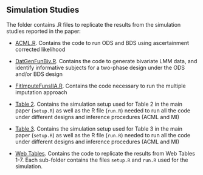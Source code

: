 ## Simulation Studies

The folder contains .R files to replicate the results from the simulation studies reported in the paper:

* [ACML.R](https://github.com/ChiaraDG/MultivariateODS_LMM/blob/main/Simulation%20Studies/ACML.R). Contains the code to run ODS and BDS using ascertainment corrected likelihood

* [DatGenFunBiv.R](https://github.com/ChiaraDG/MultivariateODS_LMM/blob/main/Simulation%20Studies/DatGenFunBiv.R). Contains the code to generate bivariate LMM data, and identify informative subjects for a two-phase design under the ODS and/or BDS design

* [FitImputeFunsIIA.R](https://github.com/ChiaraDG/MultivariateODS_LMM/blob/main/Simulation%20Studies/FitImputeFunsIIA.R). Contains the code necessary to run the multiple imputation approach

* [Table 2](https://github.com/ChiaraDG/MultivariateODS_LMM/tree/main/Simulation%20Studies/Table%202). Contains the simulation setup used for Table 2 in the main paper (`setup.R`) as well as the R file (`run.R`) needed to run all the code under different designs and inference procedures (ACML and MI)

* [Table 3](https://github.com/ChiaraDG/MultivariateODS_LMM/tree/main/Simulation%20Studies/Table%203). Contains the simulation setup used for Table 3 in the main paper (`setup.R`) as well as the R file (`run.R`) needed to run all the code under different designs and inference procedures (ACML and MI)

* [Web Tables](https://github.com/ChiaraDG/MultivariateODS_LMM/tree/main/Simulation%20Studies/Web%20Tables). Contains the code to replicate the results from Web Tables 1-7. Each sub-folder contains the files `setup.R` and `run.R` used for the simulation.
